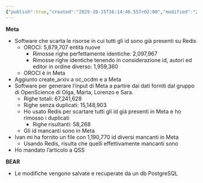 ```yaml
---
{"publish":true,"created":"2025-10-15T16:14:46.557+02:00","modified":"2023-06-27T12:00:00.000+02:00","cssclasses":""}
---
```



**Meta**

- Software che scarta le risorse in cui tutti gli id sono già presenti su Redis
    - OROCI: 5,879,707 entità nuove
        - Rimosse righe perfettamente identiche: 2,097,967
        - Rimosse righe identiche tenendo in considerazione id, autori ed editor in ordine diverso: 1,959,360
    - OROCI è in Meta
- Aggiunto create_arxiv a oc_ocdm e a Meta
- Software per generare l’input di Meta a partire dai dati forniti dal gruppo di OpenScience di Olga, Marta, Lorenzo e Sara.
    - Righe totali: 67,241,628
    - Righe senza duplicati: 15,148,903
    - Ho usato Redis per scartare tutti gli id già presenti in Meta e ho rimosso i duplicati
        - Righe risultanti: 58,268
    - Gli id mancanti sono in Meta
- Ivan mi ha fornito un file con 1,190,770 id diversi mancanti in Meta
    - Usando Redis, risulta che quelli effettivamente mancanti sono
- Ho mandato l’articolo a QSS

**BEAR**

- Le modifiche vengono salvate e recuperate da un db PostgreSQL